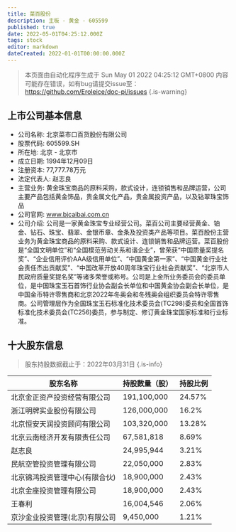 ```yaml
---
title: 菜百股份
description: 主板 - 黄金 - 605599
published: true
date: 2022-05-01T04:25:12.000Z
tags: stock
editor: markdown
dateCreated: 2022-01-01T00:00:00.000Z
---
```


> 本页面由自动化程序生成于 Sun May 01 2022 04:25:12 GMT+0800
> 内容可能存在错误，如有bug请提交issue至：https://github.com/Eroleice/doc-pi/issues
{.is-warning}

## 上市公司基本信息
- 公司名称: 北京菜市口百货股份有限公司
- 股票代码: 605599.SH
- 所在地: 北京 - 北京市
- 成立日期: 1994年12月09日
- 注册资本: 77,777.78万元
- 法定代表人: 赵志良
- 主营业务: 黄金珠宝商品的原料采购，款式设计，连锁销售和品牌运营，公司主要产品包括黄金饰品，贵金属文化产品，贵金属投资产品，以及钻翠珠宝饰品
- 公司官网: www.bjcaibai.com.cn
- 公司介绍: 公司是一家黄金珠宝专业经营公司。菜百公司主要经营黄金、铂金、钻石、珠宝、翡翠、金银币章、金条及投资类产品等项目。菜百股份主营业务为黄金珠宝商品的原料采购、款式设计、连锁销售和品牌运营。菜百股份是“全国文明单位”和“全国模范劳动关系和谐企业”，曾荣获“中国质量奖提名奖”、“企业信用评价AAA级信用单位”、“中国黄金第一家”、“中国黄金行业社会责任杰出贡献奖”、“中国改革开放40周年珠宝行业社会贡献奖”、“北京市人民政府质量奖提名奖”等诸多荣誉或称号。公司是上金所业务委员会的委员单位，是中国珠宝玉石首饰行业协会副会长单位和中国黄金协会副会长单位，是中国金币特许零售商和北京2022年冬奥会和冬残奥会组织委员会特许零售商。公司管理层作为全国珠宝玉石标准化技术委员会(TC298)委员和全国首饰标准化技术委员会(TC256)委员，参与制定、修订黄金珠宝国家标准和行业标准。


## 十大股东信息
> 股东持股数据截止于：2022年03月31日
{.is-info}

| 股东名称 | 持股数量（股） | 持股比例 |
| --- | --- | --- |
| 北京金正资产投资经营有限公司 | 191,100,000 | 24.57% |
| 浙江明牌实业股份有限公司 | 126,000,000 | 16.2% |
| 北京恒安天润投资顾问有限公司 | 103,320,000 | 13.28% |
| 北京云南经济开发有限责任公司 | 67,581,818 | 8.69% |
| 赵志良 | 24,995,944 | 3.21% |
| 民航空管投资管理有限公司 | 22,050,000 | 2.83% |
| 北京锦鸿投资管理中心(有限合伙) | 18,900,000 | 2.43% |
| 北京金座投资管理有限公司 | 18,900,000 | 2.43% |
| 王春利 | 16,004,546 | 2.06% |
| 京沙金业投资管理(北京)有限公司 | 9,450,000 | 1.21% |




